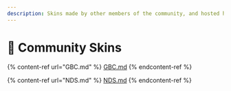 ```yaml
---
description: Skins made by other members of the community, and hosted here
---
```


# 👾 Community Skins

{% content-ref url="GBC.md" %}
[GBC.md](GBC.md)
{% endcontent-ref %}

{% content-ref url="NDS.md" %}
[NDS.md](NDS.md)
{% endcontent-ref %}
